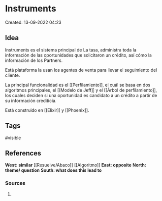 # Instruments

Created: 13-09-2022 04:23

## <span class="pink"> **Idea** </span>
Instruments es el sistema principal de La tasa, administra toda la información de las oportunidades que solicitaron un crédito, así cómo la información de los Partners.

Está plataforma la usan los agentes de venta para llevar el seguimiento del cliente.

La principal funcionalidad es el [[Perfilamiento]], el cuál se basa en dos algoritmos principales, el [[Modelo de Jeff]] y el [[Árbol de perfilamiento]], los cuales deciden si una oportunidad es candidato a un crédito a partir de su información crediticia.

Está construido en [[Elixir]] y [[Phoenix]].

## <span class="orange"> **Tags**</span>
<span class="tag"> #visible</span> 

## <span class="green"> **References**</span>
<span class="blue"> **West: similar** </span>
[[Resuelve/Abaco]]
[[Algoritmo]]
<span class="blue"> **East: opposite** </span>
<span class="blue"> **North: theme/ question** </span>
<span class="blue"> **South: what does this lead to** </span>

### <span class="purple"> **Sources**</span>
1. 